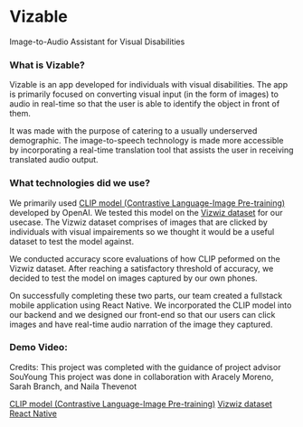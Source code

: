 # Vizable
Image-to-Audio Assistant for Visual Disabilities

### What is Vizable? 
Vizable is an app developed for individuals with visual disabilities. The app is primarily focused on converting visual input (in the form of images) to audio in real-time so that the user is able to identify the object in front of them. 

It was made with the purpose of catering to a usually underserved demographic. The image-to-speech technology is made more accessible by incorporating a real-time translation tool that assists the user in receiving translated audio output. 

### What technologies did we use? 
We primarily used [CLIP model (Contrastive Language-Image Pre-training)](https://openai.com/research/clip) developed by OpenAI. We tested this model on the [Vizwiz dataset](https://vizwiz.cs.colorado.edu/VizWiz_visualization/view_dataset.php) for our usecase. The Vizwiz dataset comprises of images that are clicked by individuals with visual impairements so we thought it would be a useful dataset to test the model against.

We conducted accuracy score evaluations of how CLIP peformed on the Vizwiz dataset. After reaching a satisfactory threshold of accuracy, we decided to test the model on images captured by our own phones. 

On successfully completing these two parts, our team created a fullstack mobile application using React Native. We incorporated the CLIP model into our backend and we designed our front-end so that our users can click images and have real-time audio narration of the image they captured. 

### Demo Video: 


Credits: 
This project was completed with the guidance of project advisor SouYoung 
This project was done in collaboration with Aracely Moreno, Sarah Branch, and Naila Thevenot

[CLIP model (Contrastive Language-Image Pre-training)](https://openai.com/research/clip)
[Vizwiz dataset](https://vizwiz.cs.colorado.edu/VizWiz_visualization/view_dataset.php)
[React Native](https://reactnative.dev/)